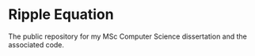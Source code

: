 # Ripple Equation
The public repository for my MSc Computer Science dissertation and the associated code. 
